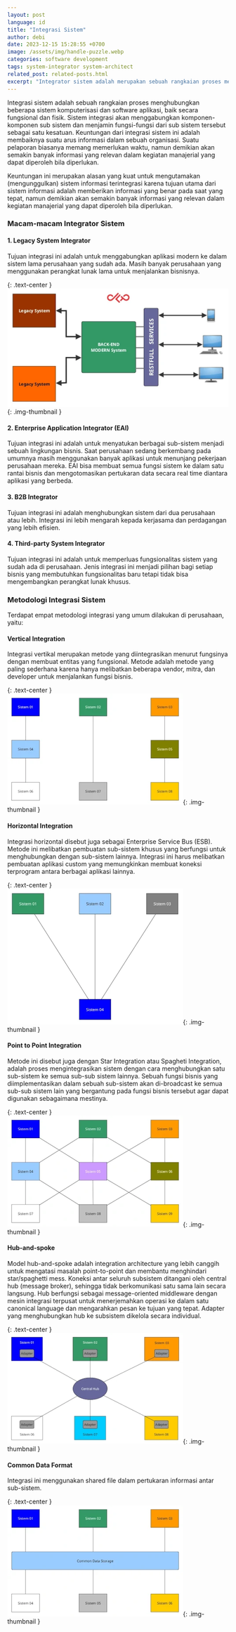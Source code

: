 ```yaml
---
layout: post
language: id
title: "Integrasi Sistem"
author: debi
date: 2023-12-15 15:28:55 +0700
image: /assets/img/handle-puzzle.webp
categories: software development
tags: system-integrator system-architect
related_post: related-posts.html
excerpt: "Integrator sistem adalah merupakan sebuah rangkaian proses menghubungkan beberapa sistem komputerisasi dan software aplikasi, baik secara fungsional dan fisik. Sistem integrasi akan menggabungkan komponen-komponen sub sistem dan menjamin fungsi-fungsi dari sub sistem tersebut sebagai satu kesatuan."
---
```

Integrasi sistem adalah sebuah rangkaian proses menghubungkan beberapa sistem komputerisasi dan software aplikasi, baik secara fungsional dan fisik. Sistem integrasi akan menggabungkan komponen-komponen sub sistem dan menjamin fungsi-fungsi dari sub sistem tersebut sebagai satu kesatuan. Keuntungan dari integrasi sistem ini adalah membaiknya suatu arus informasi dalam sebuah organisasi. Suatu pelaporan biasanya memang memerlukan waktu, namun demikian akan semakin banyak informasi yang relevan dalam kegiatan manajerial yang dapat diperoleh bila diperlukan.

Keuntungan ini merupakan alasan yang kuat untuk mengutamakan (mengunggulkan) sistem informasi terintegrasi karena tujuan utama dari sistem informasi adalah memberikan informasi yang benar pada saat yang tepat, namun demikian akan semakin banyak informasi yang relevan dalam kegiatan manajerial yang dapat diperoleh bila diperlukan.

### Macam-macam Integrator Sistem
#### 1. Legacy System Integrator
Tujuan integrasi ini adalah untuk menggabungkan aplikasi modern ke dalam sistem lama perusahaan yang sudah ada. Masih banyak perusahaan yang menggunakan perangkat lunak lama untuk menjalankan bisnisnya.

{: .text-center }
![Legacy System Integrator](/assets/img/legacy-system-integrator.webp "Legacy System Integrator"){: .img-thumbnail }

#### 2. Enterprise Application Integrator (EAI)
Tujuan integrasi ini adalah untuk menyatukan berbagai sub-sistem menjadi sebuah lingkungan bisnis. Saat perusahaan sedang berkembang pada umumnya masih menggunakan banyak aplikasi untuk menunjang pekerjaan perusahaan mereka.  EAI bisa membuat semua fungsi sistem ke dalam satu rantai bisnis dan mengotomasikan pertukaran data secara real time diantara aplikasi yang berbeda.

#### 3. B2B Integrator
Tujuan integrasi ini adalah menghubungkan sistem dari dua perusahaan atau lebih. Integrasi ini lebih mengarah kepada kerjasama dan perdagangan yang lebih efisien.

#### 4. Third-party System Integrator
Tujuan integrasi ini adalah untuk memperluas fungsionalitas sistem yang sudah ada di perusahaan. Jenis integrasi ini menjadi pilihan bagi setiap bisnis yang membutuhkan fungsionalitas baru tetapi tidak bisa mengembangkan perangkat lunak khusus.

### Metodologi Integrasi Sistem
Terdapat empat metodologi integrasi yang umum dilakukan di perusahaan, yaitu:

#### Vertical Integration
Integrasi vertikal merupakan metode yang diintegrasikan menurut fungsinya dengan membuat entitas yang fungsional. Metode adalah metode yang paling sederhana karena hanya melibatkan beberapa vendor, mitra, dan developer untuk menjalankan fungsi bisnis. 

{: .text-center }
![Vertical System Integration](/assets/img/vertical-system-integration.webp "Vertical System Integration"){: .img-thumbnail }

#### Horizontal Integration
Integrasi horizontal disebut juga sebagai Enterprise Service Bus (ESB). Metode ini melibatkan pembuatan sub-sistem khusus yang berfungsi untuk menghubungkan dengan sub-sistem lainnya. Integrasi ini harus melibatkan pembuatan aplikasi custom yang memungkinkan membuat koneksi terprogram antara berbagai aplikasi lainnya.

{: .text-center }
![Horizontal System Integration](/assets/img/horizontal-system-integration.webp "Horizontal System Integration"){: .img-thumbnail }

#### Point to Point Integration
Metode ini disebut juga dengan Star Integration atau Spagheti Integration, adalah proses mengintegrasikan sistem dengan cara menghubungkan satu sub-sistem ke semua sub-sub sistem lainnya. Sebuah fungsi bisnis yang diimplementasikan dalam sebuah sub-sistem akan di-broadcast ke semua sub-sub sistem lain yang bergantung pada fungsi bisnis tersebut agar dapat digunakan sebagaimana mestinya.

{: .text-center }
![Point to Point System Integration](/assets/img/point-to-point-system-integration.webp "Point to Point System Integration"){: .img-thumbnail }

#### Hub-and-spoke
Model hub-and-spoke adalah integration architecture yang lebih canggih untuk mengatasi masalah point-to-point dan membantu menghindari star/spaghetti mess. Koneksi antar seluruh subsistem ditangani oleh central hub (message broker), sehingga tidak berkomunikasi satu sama lain secara langsung. Hub berfungsi sebagai message-oriented middleware dengan mesin integrasi terpusat untuk menerjemahkan operasi ke dalam satu canonical language dan mengarahkan pesan ke tujuan yang tepat. Adapter yang menghubungkan hub ke subsistem dikelola secara individual.

{: .text-center }
![Hub-and-Spoke System Integration](/assets/img/spoke-hub-system-integration.webp "Hub-and-Spoke System Integration"){: .img-thumbnail }

#### Common Data Format
Integrasi ini menggunakan shared file dalam pertukaran informasi antar sub-sistem.

{: .text-center }
![Common Data Format System Integration](/assets/img/common-data-system-integration.webp "Common Data Format System Integration"){: .img-thumbnail }